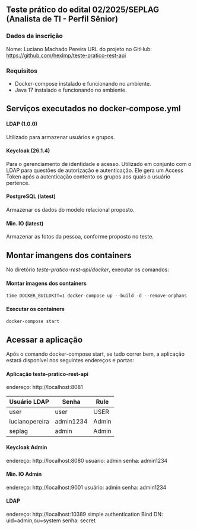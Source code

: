 ## Teste prático do edital 02/2025/SEPLAG (Analista de TI - Perfil Sênior)

### Dados da inscrição
Nome: Luciano Machado Pereira
URL do projeto no GitHub: https://github.com/hexlmp/teste-pratico-rest-api

### Requisitos
- Docker-compose instalado e funcionando no ambiente.
- Java 17 instalado e funcionando no ambiente.

## Serviços executados no docker-compose.yml

#### LDAP (1.0.0)
Utilizado para armazenar usuários e grupos.

#### Keycloak (26.1.4)
Para o gerenciamento de identidade e acesso. Utilizado em conjunto com o LDAP para questões de autorização e autenticação. 
Ele gera um Access Token após a autenticação contento os grupos aos quais o usuário pertence.

#### PostgreSQL (latest)
Armazenar os dados do modelo relacional proposto.

#### Min. IO (latest)
Armazenar as fotos da pessoa, conforme proposto no teste.

## Montar imangens dos containers

No diretório *teste-pratico-rest-api/docker*, executar os comandos:

#### Montar imagens dos containers
    time DOCKER_BUILDKIT=1 docker-compose up --build -d --remove-orphans

#### Executar os containers
    docker-compose start

## Acessar a aplicação

Após o comando docker-compose start, se tudo correr bem, a aplicação estará disponível nos seguintes endereços e portas:

#### Aplicação teste-pratico-rest-api
endereço: http://localhost:8081
 
|Usuário LDAP|Senha|Rule|
|--|--|--|
|user|user|USER|
|lucianopereira|admin1234|Admin|
|seplag|admin|Admin|

#### Keycloak Admin
endereço:  http://localhost:8080
usuário: admin
senha: admin1234

#### Min. IO Admin
endereço:  http://localhost:9001
usuário: admin
senha: admin1234

#### LDAP
endereço:  http://localhost:10389
simple authentication
Bind DN: uid=admin,ou=system
senha: secret


